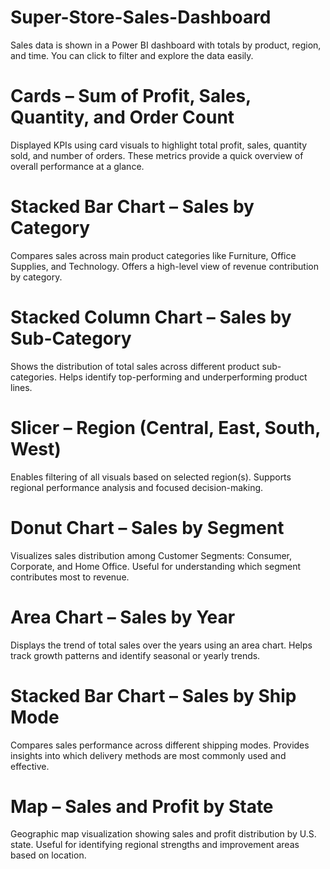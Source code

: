 # Super-Store-Sales-Dashboard
Sales data is shown in a Power BI dashboard with totals by product, region, and time. You can click to filter and explore the data easily.

# Cards – Sum of Profit, Sales, Quantity, and Order Count
Displayed KPIs using card visuals to highlight total profit, sales, quantity sold, and number of orders.
These metrics provide a quick overview of overall performance at a glance.

# Stacked Bar Chart – Sales by Category
Compares sales across main product categories like Furniture, Office Supplies, and Technology.
Offers a high-level view of revenue contribution by category.

# Stacked Column Chart – Sales by Sub-Category
Shows the distribution of total sales across different product sub-categories.
Helps identify top-performing and underperforming product lines.

# Slicer – Region (Central, East, South, West)
Enables filtering of all visuals based on selected region(s).
Supports regional performance analysis and focused decision-making.

# Donut Chart – Sales by Segment
Visualizes sales distribution among Customer Segments: Consumer, Corporate, and Home Office.
Useful for understanding which segment contributes most to revenue.

# Area Chart – Sales by Year
Displays the trend of total sales over the years using an area chart.
Helps track growth patterns and identify seasonal or yearly trends.

# Stacked Bar Chart – Sales by Ship Mode
Compares sales performance across different shipping modes.
Provides insights into which delivery methods are most commonly used and effective.

# Map – Sales and Profit by State
Geographic map visualization showing sales and profit distribution by U.S. state.
Useful for identifying regional strengths and improvement areas based on location.

